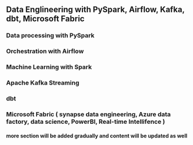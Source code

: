 ## Data Englineering with PySpark, Airflow, Kafka, dbt, Microsoft Fabric

### Data processing with PySpark

### Orchestration with Airflow

### Machine Learning with Spark

### Apache Kafka Streaming

### dbt

### Microsoft Fabric ( synapse data engineering, Azure data factory, data science, PowerBI, Real-time Intellifence )

#### more section will be added gradually and content will be updated as well

